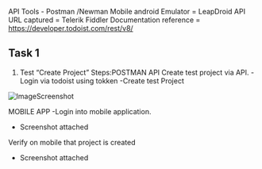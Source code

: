 API Tools - Postman /Newman
Mobile android Emulator = LeapDroid
API URL captured = Telerik Fiddler
Documentation reference = https://developer.todoist.com/rest/v8/


Task 1
--------------------------
1. Test “Create Project”
Steps:POSTMAN API
Create test project via API.
-Login via todoist using tokken
-Create test Project

![ImageScreenshot](Image1.png)

MOBILE APP -Login into mobile application.
- Screenshot attached 

Verify on mobile that project is created
- Screenshot attached






